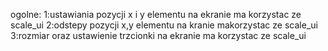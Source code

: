 ogolne:
1:ustawiania pozycji x i y elementu na ekranie ma korzystac ze scale_ui
2:odstepy pozycji x,y elementu na kranie makorzystac ze scale_ui
3:rozmiar oraz ustawienie trzcionki na ekranie ma korzystac ze scale_ui
